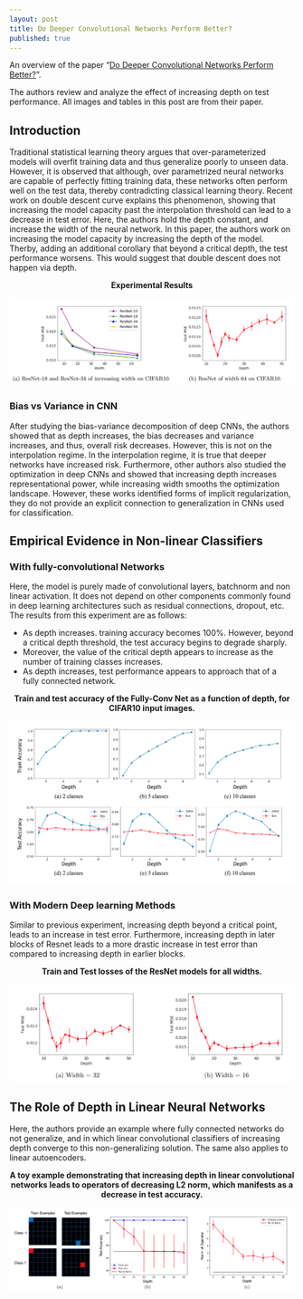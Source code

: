 ```yaml
---
layout: post
title: Do Deeper Convolutional Networks Perform Better?
published: true
---
```


An overview of the paper “[Do Deeper Convolutional Networks Perform Better?](https://arxiv.org/pdf/2010.09610.pdf)”.
<!--break-->
The authors review and analyze the effect of increasing depth on test performance. All images and tables in this post are from their paper.

## Introduction

Traditional statistical learning theory argues that over-parameterized models will overfit training data and thus generalize poorly to unseen data. However, it is observed that although, over parametrized neural networks are capable of perfectly fitting training data, these networks often perform well on the test data, thereby contradicting classical learning theory. Recent work on double descent curve explains this phenomenon, showing that increasing the model capacity past the interpolation threshold can lead to a decrease in test error. Here, the authors hold the depth constant, and increase the width of the neural network. In this paper, the authors work on increasing the model capacity by increasing the depth of the model. Therby, adding an additional corollary that beyond a critical depth, the test performance worsens. This would suggest that double descent does not happen via depth.

<p align="center">
<b>Experimental Results</b>
</p>
<p align="center">
<img src="/assets/Papers/8/Figure-1.png?raw=true" alt="Figure 1"/>
</p>

### Bias vs Variance in CNN

After studying the bias-variance decomposition of deep CNNs, the authors showed that as depth increases, the bias decreases and variance increases, and thus, overall risk decreases. However, this is not on the interpolation regime. In the interpolation regime, it is true that deeper networks have increased risk. Furthermore, other authors also studied the optimization in deep CNNs and showed that increasing depth increases representational power, while increasing width smooths the optimization landscape. However, these works identified forms of implicit regularization, they do not provide an explicit connection to generalization in CNNs used for classification.

## Empirical Evidence in Non-linear Classifiers

### With fully-convolutional Networks

Here, the model is purely made of convolutional layers, batchnorm and non linear activation. It does not depend on other components commonly found in deep learning architectures such as residual connections, dropout, etc. The results from this experiment are as follows:
* As depth increases. training accuracy becomes 100%. However, beyond a critical depth threshold, the test accuracy begins to degrade sharply.
* Moreover, the value of the critical depth appears to increase as the number of training classes increases.
* As depth increases, test performance appears to approach that of a fully connected network.

<p align="center">
<b>Train and test accuracy of the Fully-Conv Net as a function of depth, for CIFAR10 input images.</b>
</p>
<p align="center">
<img src="/assets/Papers/8/Figure-2.png?raw=true" alt="Figure 2"/>
</p>

### With Modern Deep learning Methods

Similar to previous experiment, increasing depth beyond a critical point, leads to an increase in test error. Furthermore, increasing depth in later blocks of Resnet leads to a more drastic increase in test error than compared to increasing depth in earlier blocks.

<p align="center">
<b>Train and Test losses of the ResNet models for all widths.</b>
</p>
<p align="center">
<img src="/assets/Papers/8/Figure-3.png?raw=true" alt="Figure 3"/>
</p>

## The Role of Depth in Linear Neural Networks

Here, the authors provide an example where fully connected networks do not generalize, and in which linear convolutional classifiers of increasing depth converge to this non-generalizing solution. The same also applies to linear autoencoders.

<p align="center">
<b>A toy example demonstrating that increasing depth in linear convolutional networks leads to
operators of decreasing L2 norm, which manifests as a decrease in test accuracy.</b>
</p>
<p align="center">
<img src="/assets/Papers/8/Figure-4.png?raw=true" alt="Figure 4"/>
</p>
